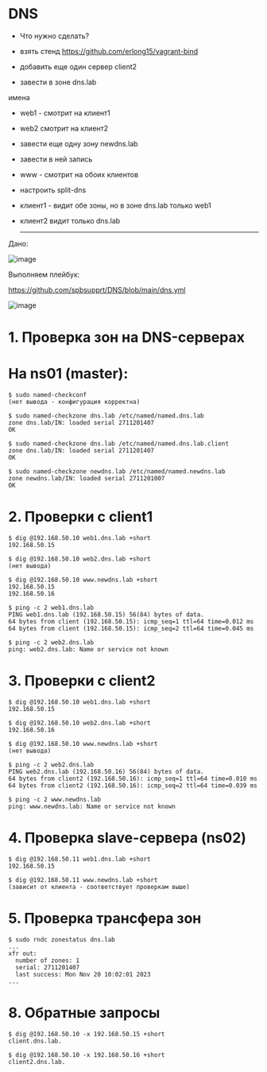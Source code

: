 # DNS

- Что нужно сделать?

- взять стенд https://github.com/erlong15/vagrant-bind

- добавить еще один сервер client2

- завести в зоне dns.lab

имена

- web1 - смотрит на клиент1

- web2 смотрит на клиент2

- завести еще одну зону newdns.lab

- завести в ней запись

- www - смотрит на обоих клиентов

- настроить split-dns

- клиент1 - видит обе зоны, но в зоне dns.lab только web1

- клиент2 видит только dns.lab

  ---

Дано:

![image](https://github.com/user-attachments/assets/a40ea71b-8cb8-417e-b384-8de78b2dc097)


Выполняем плейбук:

https://github.com/spbsupprt/DNS/blob/main/dns.yml


![image](https://github.com/user-attachments/assets/2b3cdb7a-5602-45d4-9ef3-bcd3440195e4)


# 1. Проверка зон на DNS-серверах 
# На ns01 (master):

```
$ sudo named-checkconf
(нет вывода - конфигурация корректна)

$ sudo named-checkzone dns.lab /etc/named/named.dns.lab
zone dns.lab/IN: loaded serial 2711201407
OK

$ sudo named-checkzone dns.lab /etc/named/named.dns.lab.client
zone dns.lab/IN: loaded serial 2711201407
OK

$ sudo named-checkzone newdns.lab /etc/named/named.newdns.lab
zone newdns.lab/IN: loaded serial 2711201007
OK
```

# 2. Проверки с client1

```
$ dig @192.168.50.10 web1.dns.lab +short
192.168.50.15

$ dig @192.168.50.10 web2.dns.lab +short
(нет вывода)

$ dig @192.168.50.10 www.newdns.lab +short
192.168.50.15
192.168.50.16

$ ping -c 2 web1.dns.lab
PING web1.dns.lab (192.168.50.15) 56(84) bytes of data.
64 bytes from client (192.168.50.15): icmp_seq=1 ttl=64 time=0.012 ms
64 bytes from client (192.168.50.15): icmp_seq=2 ttl=64 time=0.045 ms

$ ping -c 2 web2.dns.lab
ping: web2.dns.lab: Name or service not known
```

# 3. Проверки с client2

```
$ dig @192.168.50.10 web1.dns.lab +short
192.168.50.15

$ dig @192.168.50.10 web2.dns.lab +short
192.168.50.16

$ dig @192.168.50.10 www.newdns.lab +short
(нет вывода)

$ ping -c 2 web2.dns.lab
PING web2.dns.lab (192.168.50.16) 56(84) bytes of data.
64 bytes from client2 (192.168.50.16): icmp_seq=1 ttl=64 time=0.010 ms
64 bytes from client2 (192.168.50.16): icmp_seq=2 ttl=64 time=0.039 ms

$ ping -c 2 www.newdns.lab
ping: www.newdns.lab: Name or service not known
```

# 4. Проверка slave-сервера (ns02)

```
$ dig @192.168.50.11 web1.dns.lab +short
192.168.50.15

$ dig @192.168.50.11 www.newdns.lab +short
(зависит от клиента - соответствует проверкам выше)
```

# 5. Проверка трансфера зон

```
$ sudo rndc zonestatus dns.lab
...
xfr out:
  number of zones: 1
  serial: 2711201407
  last success: Mon Nov 20 10:02:01 2023
...
```

# 8. Обратные запросы

```
$ dig @192.168.50.10 -x 192.168.50.15 +short
client.dns.lab.

$ dig @192.168.50.10 -x 192.168.50.16 +short
client2.dns.lab.
```

